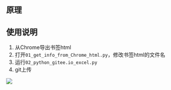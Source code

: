 ## 原理


## 使用说明
1. 从Chrome导出书签html
2. 打开`01_get_info_from_Chrome_html.py`，修改书签html的文件名
3. 运行`02_python_gitee.io_excel.py`
4. git上传





 ![](https://cdn.jsdelivr.net/gh/xdd1997/MyPic/img/202205022151081.png)



